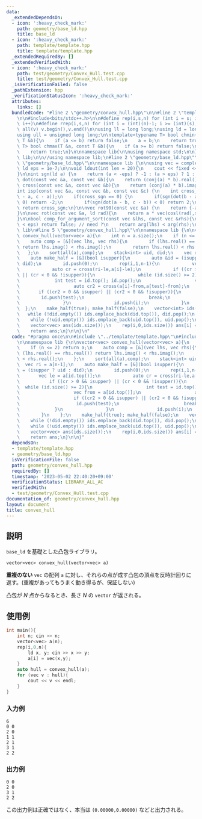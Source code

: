 ```yaml
---
data:
  _extendedDependsOn:
  - icon: ':heavy_check_mark:'
    path: geometry/base_ld.hpp
    title: base_ld
  - icon: ':heavy_check_mark:'
    path: template/template.hpp
    title: template/template.hpp
  _extendedRequiredBy: []
  _extendedVerifiedWith:
  - icon: ':heavy_check_mark:'
    path: test/geometry/Convex_Hull.test.cpp
    title: test/geometry/Convex_Hull.test.cpp
  _isVerificationFailed: false
  _pathExtension: hpp
  _verificationStatusIcon: ':heavy_check_mark:'
  attributes:
    links: []
  bundledCode: "#line 2 \"geometry/convex_hull.hpp\"\n\n#line 2 \"template/template.hpp\"\
    \n\n#include<bits/stdc++.h>\n\n#define rep(i,s,n) for (int i = s; i < (int)(n);\
    \ i++)\n#define rrep(i,s,n) for (int i = (int)(n)-1; i >= (int)(s); i--)\n#define\
    \ all(v) v.begin(),v.end()\n\nusing ll = long long;\nusing ld = long double;\n\
    using ull = unsigned long long;\n\ntemplate<typename T> bool chmin(T &a, const\
    \ T &b){\n    if (a <= b) return false;\n    a = b;\n    return true;\n}\ntemplate<typename\
    \ T> bool chmax(T &a, const T &b){\n    if (a >= b) return false;\n    a = b;\n\
    \    return true;\n}\n\nnamespace lib{\n\nusing namespace std;\n\n} // namespace\
    \ lib;\n\n//using namespace lib;\n#line 2 \"geometry/base_ld.hpp\"\n\n#line 4\
    \ \"geometry/base_ld.hpp\"\n\nnamespace lib {\n\nusing vec = complex<ld>;\nconst\
    \ ld eps = 1e-7;\n\nvoid ldout(int len = 20){\n    cout << fixed << setprecision(len);\n\
    }\n\nint sgn(ld a) {\n    return (a < -eps) ? -1 : (a > eps) ? 1 : 0;\n}\n\nld\
    \ dot(const vec &a, const vec &b){\n    return (conj(a) * b).real();\n}\n\nld\
    \ cross(const vec &a, const vec &b){\n    return (conj(a) * b).imag();\n}\n\n\
    int isp(const vec &a, const vec &b, const vec &c) {\n    int cross_sgn = sgn(cross(b\
    \ - a, c - a));\n    if(cross_sgn == 0) {\n        if(sgn(dot(b - a, c - a)) <\
    \ 0) return -2;\n        if(sgn(dot(a - b, c - b)) < 0) return 2;\n    }\n   \
    \ return cross_sgn;\n}\n\nvec rot90(const vec &a) {\n    return {-a.imag(), a.real()};\n\
    }\n\nvec rot(const vec &a, ld rad){\n    return a * vec(cosl(rad),sinl(rad));\n\
    }\n\nbool comp_for_argument_sort(const vec &lhs, const vec &rhs){\n    //if (abs(arg(lhs)-arg(rhs))\
    \ < eps) return false; // need ?\n    return arg(lhs) < arg(rhs);\n}\n\n} // namespace\
    \ lib\n#line 5 \"geometry/convex_hull.hpp\"\n\nnamespace lib {\n\nvector<vec>\
    \ convex_hull(vector<vec> a){\n    int n = a.size();\n    if (n <= 2) return a;\n\
    \    auto comp = [&](vec lhs, vec rhs){\n        if (lhs.real() == rhs.real())\
    \ return lhs.imag() < rhs.imag();\n        return lhs.real() < rhs.real();\n \
    \   };\n    sort(all(a),comp);\n    stack<int> uid, did;\n    vec ri = a[n-1];\n\
    \    auto make_half = [&](bool isupper){\n        auto &id = (isupper ? uid :\
    \ did);\n        id.push(0);\n        rep(i,1,n-1){\n            vec le = a[id.top()];\n\
    \            auto cr = cross(ri-le,a[i]-le);\n            if ((cr > 0 && isupper)\
    \ || (cr < 0 && !isupper)){\n                while (id.size() >= 2){\n       \
    \             int test = id.top(); id.pop();\n                    vec from = a[id.top()];\n\
    \                    auto cr2 = cross(a[i]-from,a[test]-from);\n             \
    \       if ((cr2 > 0 && isupper) || (cr2 < 0 && !isupper)){\n                \
    \        id.push(test);\n                        break;\n                    }\n\
    \                }\n                id.push(i);\n            }\n        }\n  \
    \  };\n    make_half(true); make_half(false);\n    vector<int> ids(1,n-1);\n \
    \   while (!did.empty()) ids.emplace_back(did.top()), did.pop();\n    reverse(all(ids));\n\
    \    while (!uid.empty()) ids.emplace_back(uid.top()), uid.pop();\n    ids.pop_back();\n\
    \    vector<vec> ans(ids.size());\n    rep(i,0,ids.size()) ans[i] = a[ids[i]];\n\
    \    return ans;\n}\n\n}\n"
  code: "#pragma once\n\n#include \"../template/template.hpp\"\n#include \"../geometry/base_ld.hpp\"\
    \n\nnamespace lib {\n\nvector<vec> convex_hull(vector<vec> a){\n    int n = a.size();\n\
    \    if (n <= 2) return a;\n    auto comp = [&](vec lhs, vec rhs){\n        if\
    \ (lhs.real() == rhs.real()) return lhs.imag() < rhs.imag();\n        return lhs.real()\
    \ < rhs.real();\n    };\n    sort(all(a),comp);\n    stack<int> uid, did;\n  \
    \  vec ri = a[n-1];\n    auto make_half = [&](bool isupper){\n        auto &id\
    \ = (isupper ? uid : did);\n        id.push(0);\n        rep(i,1,n-1){\n     \
    \       vec le = a[id.top()];\n            auto cr = cross(ri-le,a[i]-le);\n \
    \           if ((cr > 0 && isupper) || (cr < 0 && !isupper)){\n              \
    \  while (id.size() >= 2){\n                    int test = id.top(); id.pop();\n\
    \                    vec from = a[id.top()];\n                    auto cr2 = cross(a[i]-from,a[test]-from);\n\
    \                    if ((cr2 > 0 && isupper) || (cr2 < 0 && !isupper)){\n   \
    \                     id.push(test);\n                        break;\n       \
    \             }\n                }\n                id.push(i);\n            }\n\
    \        }\n    };\n    make_half(true); make_half(false);\n    vector<int> ids(1,n-1);\n\
    \    while (!did.empty()) ids.emplace_back(did.top()), did.pop();\n    reverse(all(ids));\n\
    \    while (!uid.empty()) ids.emplace_back(uid.top()), uid.pop();\n    ids.pop_back();\n\
    \    vector<vec> ans(ids.size());\n    rep(i,0,ids.size()) ans[i] = a[ids[i]];\n\
    \    return ans;\n}\n\n}"
  dependsOn:
  - template/template.hpp
  - geometry/base_ld.hpp
  isVerificationFile: false
  path: geometry/convex_hull.hpp
  requiredBy: []
  timestamp: '2023-05-02 22:40:20+09:00'
  verificationStatus: LIBRARY_ALL_AC
  verifiedWith:
  - test/geometry/Convex_Hull.test.cpp
documentation_of: geometry/convex_hull.hpp
layout: document
title: convex_hull
---
```


## 説明

`base_ld` を基礎とした凸包ライブラリ。

`vector<vec> convex_hull(vector<vec> a)`

**重複のない** `vec` の配列 `a` に対し、それらの点が成す凸包の頂点を反時計回りに返す。(重複があってもうまく動き得るが、保証しない)

凸包が $N$ 点からなるとき、長さ $N$ の `vector` が返される。

## 使用例

```cpp
int main(){
    int n; cin >> n;
    vector<vec> a(n);
    rep(i,0,n){
        ld x, y; cin >> x >> y;
        a[i] = vec(x,y);
    }
    auto hull = convex_hull(a);
    for (vec v : hull){
        cout << v << endl;
    }
}
```

### 入力例
```
6
0 0
2 0
1 1
2 1
3 1
2 2
```

### 出力例
```
0 0
2 0
3 1
2 2
```

この出力例は正確ではなく、本当は `(0.00000,0.00000)` などと出力される。 